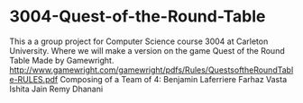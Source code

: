 # 3004-Quest-of-the-Round-Table
This a a group project for Computer Science course 3004 at Carleton University. Where we will make a version on the game Quest of the Round Table Made by Gamewright. http://www.gamewright.com/gamewright/pdfs/Rules/QuestsoftheRoundTable-RULES.pdf     Composing of a Team of 4: Benjamin Laferriere Farhaz Vasta Ishita Jain Remy Dhanani
